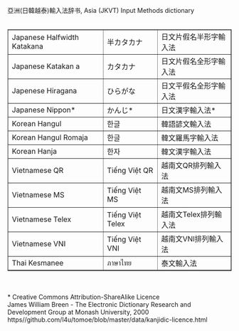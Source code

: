 亞洲(日韓越泰)輸入法辞书, Asia (JKVT) Input Methods dictionary<br><br><table border='1px' cellspacing=0 cellpadding=3><tr><td>Japanese Halfwidth Katakana</td><td>半カタカナ</td><td>日文片假名半形字輸入法</td></tr><tr><td>Japanese Katakan a</td><td>カタカナ</td><td>日文片假名全形字輸入法</td></tr><tr><td>Japenese Hiragana</td><td>ひらがな</td><td>日文平假名全形字輸入法</td></tr><tr><td>Japanese Nippon*</td><td>かんじ*</td><td>日文漢字輸入法*</td></tr><tr><td>Korean Hangul </td><td>한글</td><td>韓語諺文輸入法</td></tr><tr><td>Korean Hangul Romaja</td><td>한글 </td><td>韓文羅馬字輸入法</td></tr><tr><td>Korean Hanja </td><td>한자</td><td>韓文漢字輸入法</td></tr><tr><td>Vietnamese QR </td><td>Tiếng Việt QR</td><td>越南文QR排列輸入法</td></tr><tr><td>Vietnamese MS </td><td>Tiếng Việt MS</td><td>越南文MS排列輸入法</td></tr><tr><td>Vietnamese Telex </td><td>Tiếng Việt Telex</td><td>越南文Telex排列輸入法</td></tr><tr><td>Vietnamese VNI</td><td>Tiếng Việt VNI</td><td>越南文VNI排列輸入法</td></tr><tr><td>Thai Kesmanee</td><td>ภาษาไทย</td><td>泰文輸入法</td></tr></table><br><br>* Creative Commons Attribution-ShareAlike Licence <br>James William Breen - The Electronic Dictionary Research and Development Group at Monash University, 2000 <br> https//github.com/l4u/tomoe/blob/master/data/kanjidic-licence.html
